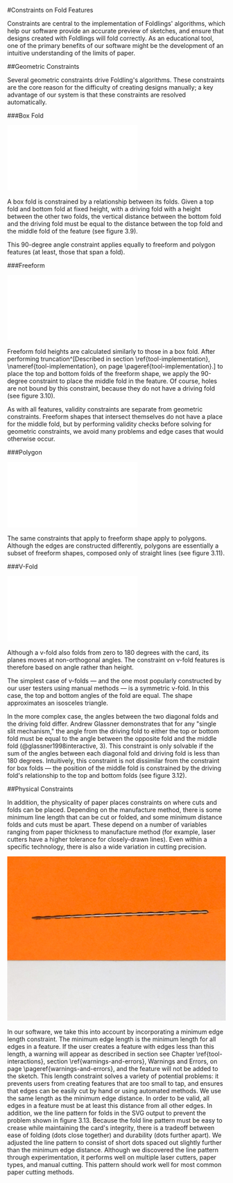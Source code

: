 #Constraints on Fold Features

Constraints are central to the implementation of Foldlings' algorithms, which help our software provide an accurate preview of sketches, and ensure that designs created with Foldlings will fold correctly.  As an educational tool, one of the primary benefits of our software might be the development of an intuitive understanding of the limits of paper.

##Geometric Constraints

Several geometric constraints drive Foldling's algorithms.  These constraints are the core reason for the difficulty of creating designs manually; a key advantage of our system is that these constraints are resolved automatically.  

###Box Fold

![Geometric constraints for box fold features](figures/45_Tech_Constraints/boxfoldConstraints.pdf)

A box fold is constrained by a relationship between its folds.  Given a top fold and bottom fold at fixed height, with a driving fold with a height between the other two folds, the vertical distance between the bottom fold and the driving fold must be equal to the distance between the top fold and the middle fold of the feature (see figure 3.9).

This 90-degree angle constraint applies equally to freeform and polygon features (at least, those that span a fold).

###Freeform

![Geometric constraints for freeform features](figures/45_Tech_Constraints/freeformConstraints.pdf)

Freeform fold heights are calculated similarly to those in a box fold.  After performing truncation^[Described in section \ref{tool-implementation}, \nameref{tool-implementation}, on page \pageref{tool-implementation}.] to place the top and bottom folds of the freeform shape, we apply the 90-degree constraint to place the middle fold in the feature.  Of course, holes are not bound by this constraint, because they do not have a driving fold (see figure 3.10).

As with all features, validity constraints are separate from geometric constraints.  Freeform shapes that intersect themselves do not have a place for the middle fold, but by performing validity checks before solving for geometric constraints, we avoid many problems and edge cases that would otherwise occur.


###Polygon

![Geometric constraints for polygon features](figures/45_Tech_Constraints/polygonConstraints.pdf)

The same constraints that apply to freeform shape apply to polygons.   Although the edges are constructed differently, polygons are essentially a subset of freeform shapes, composed only of straight lines (see figure 3.11).

###V-Fold

![Geometric constraints for freeform features](figures/45_Tech_Constraints/vfoldConstraints.pdf)

Although a v-fold also folds from zero to 180 degrees with the card, its planes moves at non-orthogonal angles.  The constraint on v-fold features is therefore based on angle rather than height.

The simplest case of v-folds — and the one most popularly constructed by our user testers using manual methods — is a symmetric v-fold.  In this case, the top and bottom angles of the fold are equal.  The shape approximates an isosceles triangle.

In the more complex case, the angles between the two diagonal folds and the driving fold differ.  Andrew Glassner demonstrates that for any "single slit mechanism," the angle from the driving fold to either the top or bottom fold must be equal to the angle between the opposite fold and the middle fold (@glassner1998interactive, 3).  This constraint is only solvable if the sum of the angles between each diagonal fold and driving fold is less than 180 degrees.  Intuitively, this constraint is not dissimilar from the constraint for box folds — the position of the middle fold is constrained by the driving fold's relationship to the top and bottom folds (see figure 3.12).   

##Physical Constraints

In addition, the physicality of paper places constraints on where cuts and folds can be placed.  Depending on the manufacture method, there is some minimum line length that can be cut or folded, and some minimum distance folds and cuts must be apart.  These depend on a number of variables ranging from paper thickness to manufacture method (for example, laser cutters have a higher tolerance for closely-drawn lines).  Even within a specific technology, there is also a wide variation in cutting precision.

![A malformed laser-cut fold.  This is supposed to be a dotted line, but because the dots were too close together, they have merged to become a single cut.](figures/45_Tech_Constraints/tooclosecuts.jpg)

In our software, we take this into account by incorporating a minimum edge length constraint.  The minimum edge length is the minimum length for all edges in a feature.  If the user creates a feature with edges less than this length, a warning will appear as described in section see Chapter \ref{tool-interactions}, section \ref{warnings-and-errors}, Warnings and Errors, on page \pageref{warnings-and-errors}, and the feature will not be added to the sketch.  This length constraint solves a variety of potential problems: it prevents users from creating features that are too small to tap, and ensures that edges can be easily cut by hand or using automated methods.  We use the same length as the minimum edge distance.  In order to be valid, all edges in a feature must be at least this distance from all other edges.  In addition, we the line pattern for folds in the SVG output to prevent the problem shown in figure 3.13.  Because the fold line pattern must be easy to crease while maintaining the card's integrity, there is a tradeoff between ease of folding (dots close together) and durability (dots further apart).  We adjusted the line pattern to consist of short dots spaced out slightly further than the minimum edge distance.  Although we discovered the line pattern through experimentation, it performs well on multiple laser cutters, paper types, and manual cutting.  This pattern should work well for most common paper cutting methods.